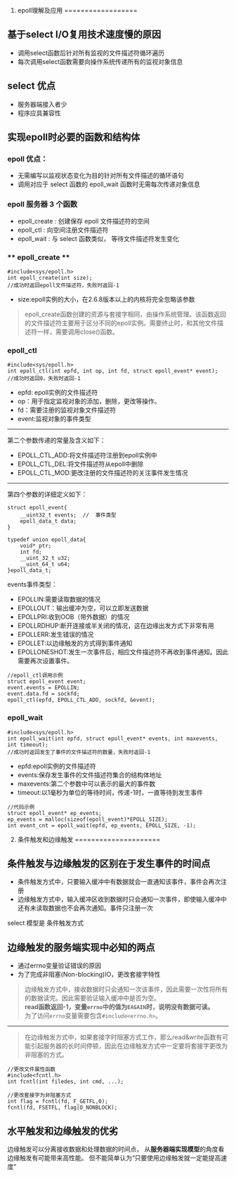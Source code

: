 1. epoll理解及应用
==================

## 基于select I/O复用技术速度慢的原因
- 调用select函数后针对所有监视的文件描述符循环遍历
- 每次调用select函数需要向操作系统传递所有的监视对象信息

## select 优点
- 服务器端接入者少
- 程序应具兼容性

## 实现epoll时必要的函数和结构体

### epoll 优点：
- 无需编写以监视状态变化为目的针对所有文件描述的循环语句
- 调用对应于 select 函数的 epoll_wait 函数时无需每次传递对象信息

### epoll 服务器 3 个函数
- epoll_create : 创建保存 epoll 文件描述符的空间
- epoll_ctl    : 向空间注册文件描述符
- epoll_wait   : 与 select 函数类似， 等待文件描述符发生变化


### ** epoll_create **
```
#include<sys/epoll.h>
int epoll_create(int size);
//成功时返回epoll文件描述符，失败时返回-1
```
- size:epoll实例的大小，在2.6.8版本以上的内核将完全忽略该参数
> epoll_create函数创建的资源与套接字相同，由操作系统管理。该函数返回的文件描述符主要用于区分不同的epoll实例。需要终止时，和其他文件描述符一样，需要调用close()函数。

### **epoll_ctl**
```
#include<sys/epoll.h>
int epoll_ctl(int epfd, int op, int fd, struct epoll_event* event);
//成功时返回0，失败时返回-1
```
- epfd: epoll实例的文件描述符
- op：用于指定监视对象的添加，删除，更改等操作。
- fd：需要注册的监视对象文件描述符
- event:监视对象的事件类型
------------------------------------------------------
第二个参数传递的常量及含义如下：
- EPOLL_CTL_ADD:将文件描述符注册到epoll实例中
- EPOLL_CTL_DEL:将文件描述符从epoll中删除
- EPOLL_CTL_MOD:更改注册的文件描述符的关注事件发生情况
------------------------------------------------------
第四个参数的详细定义如下：
```
struct epoll_event{
    __uint32_t events;  //  事件类型
    epoll_data_t data;
}

typedef union epoll_data{
    void* ptr;
    int fd;
    __uint_32_t u32;
    __uint_64_t u64;
}epoll_data_t;
```
events事件类型：
- EPOLLIN:需要读取数据的情况
- EPOLLOUT：输出缓冲为空，可以立即发送数据
- EPOLLPRI:收到OOB（带外数据）的情况
- EPOLLRDHUP:断开连接或半关闭的情况，这在边缘出发方式下非常有用
- EPOLLERR:发生错误的情况
- EPOLLET:以边缘触发的方式得到事件通知
- EPOLLONESHOT:发生一次事件后，相应文件描述符不再收到事件通知。因此需要再次设置事件。
```
//epoll_ctl调用示例
struct epoll_event event;
event.events = EPOLLIN;
event.data.fd = sockfd;
epoll_ctl(epfd, EPOLL_CTL_ADD, sockfd, &event);
```

### epoll_wait
```
#include<sys/epoll.h>
int epoll_wait(int epfd, struct epoll_event* events, int maxevents, int timeout);
//成功时返回发生了事件的文件描述符的数量，失败时返回-1
```
- epfd:epoll实例的文件描述符
- events:保存发生事件的文件描述符集合的结构体地址
- maxevents:第二个参数中可以表示的最大的事件数
- timeout:以1毫秒为单位的等待时间，传递-1时，一直等待到发生事件
```
//代码示例
struct epoll_event* ep_events;
ep_events = malloc(sizeof(epoll_event)*EPOLL_SIZE);
int event_cnt = epoll_wait(epfd, ep_events, EPOLL_SIZE, -1);
```

2. 条件触发和边缘触发
=====================

## 条件触发与边缘触发的区别在于发生事件的时间点
- 条件触发方式中，只要输入缓冲中有数据就会一直通知该事件，事件会再次注册
- 边缘触发方式中，输入缓冲区收到数据时只会通知一次事件，即使输入缓冲中还有未读取数据也不会再次通知。事件只注册一次

select 模型是 条件触发方式

## 边缘触发的服务端实现中必知的两点
- 通过errno变量验证错误的原因
- 为了完成非阻塞(Non-blocking)IO，更改套接字特性

> 边缘触发方式中，接收数据时只会通知一次该事件，因此需要一次性将所有的数据读完。因此需要验证输入缓冲中是否为空。<br>
**read函数返回-1，变量`errno`中的值为`EAGAIN`时，说明没有数据可读。**<br>
为了访问`errno`变量需要包含`#include<errno.h>`。
---
> 在边缘触发方式中，如果套接字时阻塞方式工作，那么read&write函数有可能引起服务器的长时间停顿，因此在边缘触发方式中一定要将套接字更改为非阻塞的方式。
```
//更改文件属性函数
#include<fcntl.h>
int fcntl(int filedes, int cmd, ...);
```
```
//更改套接字为非阻塞方式
int flag = fcntl(fd, F_GETFL,0);
fcntl(fd, FSETFL, flag|O_NONBLOCK);
```

## 水平触发和边缘触发的优劣
边缘触发可以分离接收数据和处理数据的时间点，
从**服务器端实现模型**的角度看边缘触发有可能带来高性能。
但不能简单认为“只要使用边缘触发就一定能提高速度”
